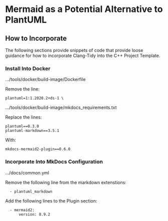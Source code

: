 # Mermaid as a Potential Alternative to PlantUML

## How to Incorporate

The following sections provide snippets of code that provide loose guidance for how to incorporate Clang-Tidy into the C++ Project Template.

### Install Into Docker

.../tools/docker/build-image/Dockerfile

Remove the line:
```
plantuml=1:1.2020.2+ds-1 \
```

.../tools/docker/build-image/mkdocs_requirements.txt

Replace the lines:
```
plantuml==0.3.0
plantuml-markdown==3.5.1
```
With:
```
mkdocs-mermaid2-plugin==0.6.0
```

### Incorporate Into MkDocs Configuration

.../docs/common.yml

Remove the following line from the markdown extenstions:
```
  - plantuml_markdown
```
Add the following lines to the Plugin section:
```
  - mermaid2:
      version: 8.9.2
```